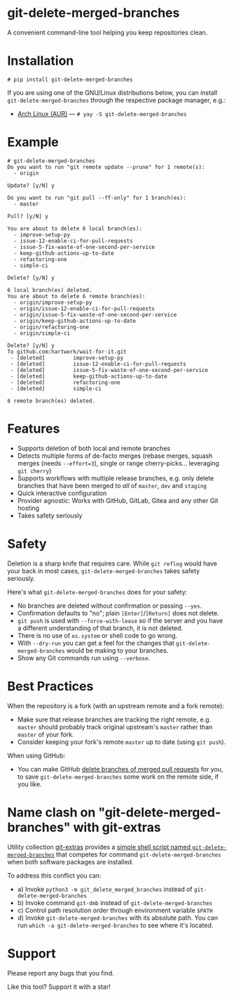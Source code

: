 # git-delete-merged-branches

A convenient command-line tool helping you keep repositories clean.


# Installation

```console
# pip install git-delete-merged-branches
```

If you are using one of the GNU/Linux distributions below, you can install
`git-delete-merged-branches` through the respective package manager, e.g.:


 - [Arch Linux (AUR)](https://aur.archlinux.org/packages/git-delete-merged-branches/) — 
   `# yay -S git-delete-merged-branches`

# Example

```console
# git-delete-merged-branches
Do you want to run "git remote update --prune" for 1 remote(s):
  - origin

Update? [y/N] y

Do you want to run "git pull --ff-only" for 1 branch(es):
  - master

Pull? [y/N] y

You are about to delete 6 local branch(es):
  - improve-setup-py
  - issue-12-enable-ci-for-pull-requests
  - issue-5-fix-waste-of-one-second-per-service
  - keep-github-actions-up-to-date
  - refactoring-one
  - simple-ci

Delete? [y/N] y

6 local branch(es) deleted.
You are about to delete 6 remote branch(es):
  - origin/improve-setup-py
  - origin/issue-12-enable-ci-for-pull-requests
  - origin/issue-5-fix-waste-of-one-second-per-service
  - origin/keep-github-actions-up-to-date
  - origin/refactoring-one
  - origin/simple-ci

Delete? [y/N] y
To github.com:hartwork/wait-for-it.git
 - [deleted]         improve-setup-py
 - [deleted]         issue-12-enable-ci-for-pull-requests
 - [deleted]         issue-5-fix-waste-of-one-second-per-service
 - [deleted]         keep-github-actions-up-to-date
 - [deleted]         refactoring-one
 - [deleted]         simple-ci

6 remote branch(es) deleted.
```


# Features

- Supports deletion of both local and remote branches
- Detects multiple forms of de-facto merges
  (rebase merges,
  squash merges (needs `--effort=3`),
  single or range cherry-picks…
  leveraging `git cherry`)
- Supports workflows with multiple release branches, e.g. only delete branches that have been merged to *all* of `master`, `dev`  and `staging`
- Quick interactive configuration
- Provider agnostic: Works with GitHub, GitLab, Gitea and any other Git hosting
- Takes safety seriously


# Safety

Deletion is a sharp knife that requires care.
While `git reflog` would have your back in most cases,
`git-delete-merged-branches` takes safety seriously.

Here's what `git-delete-merged-branches` does for your safety:
- No branches are deleted without confirmation or passing `--yes`.
- Confirmation defaults to "no"; plain `[Enter]`/`[Return]` does not delete.
- `git push` is used with `--force-with-lease` so if the server and you have a different understanding of that branch, it is not deleted.
- There is no use of `os.system` or shell code to go wrong.
- With `--dry-run` you can get a feel for the changes that `git-delete-merged-branches` would be making to your branches.
- Show any Git commands run using `--verbose`.


# Best Practices

When the repository is a fork
(with an upstream remote and a fork remote):

- Make sure that release branches are tracking the right remote,
  e.g. `master` should probably track original upstream's `master`
  rather than `master` of your fork.
- Consider keeping your fork's remote `master` up to date (using `git push`).

When using GitHub:

- You can make GitHub
  [delete branches of merged pull requests](https://docs.github.com/en/github/administering-a-repository/managing-the-automatic-deletion-of-branches)
  for you, to save `git-delete-merged-branches` some work on the remote side, if you like.


# Name clash on "git-delete-merged-branches" with git-extras

Utility collection [git-extras](https://github.com/tj/git-extras) provides a
[simple shell script named `git-delete-merged-branches`](https://github.com/tj/git-extras/blob/master/bin/git-delete-merged-branches)
that competes for command `git-delete-merged-branches` when both software packages are installed.

To address this conflict you can:

- a) Invoke `python3 -m git_delete_merged_branches` instead of `git-delete-merged-branches`
- b) Invoke command `git-dmb` instead of `git-delete-merged-branches`
- c) Control path resolution order through environment variable `$PATH`
- d) Invoke `git-delete-merged-branches` with its absolute path.
     You can run `which -a git-delete-merged-branches` to see where it's located.


# Support

Please report any bugs that you find.

Like this tool?  Support it with a star!
